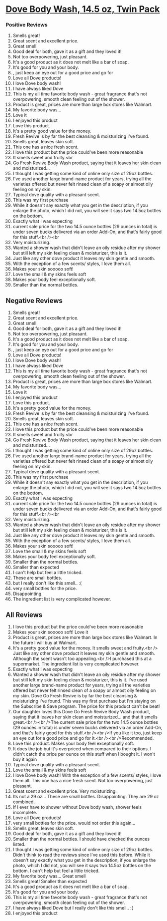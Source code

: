 # [Dove Body Wash, 14.5 oz, Twin Pack](https://products.checkmycream.com/products/Dove-Body-Wash-14.5-oz-Twin-Pack.html)

### Positive Reviews

<ol>
      <li>Smells great!</li>
      <li>Great scent and excellent price.</li>
      <li>Great smell</li>
      <li>Good deal for both, gave it as a gift and they loved it!</li>
      <li>Not too overpowering, just pleasant.</li>
      <li>It&#x27;s a good product as it does not melt like a bar of soap.</li>
      <li>It&#x27;s good for you and your body.</li>
      <li>, just keep an eye out for a good price and go for</li>
      <li>Love all Dove products!</li>
      <li>I love Dove body wash!</li>
      <li>I have always liked Dove</li>
      <li>This is my all time favorite body wash - great fragrance that&#x27;s not overpowering, smooth clean feeling out of the shower.</li>
      <li>Product is great, prices are more than large box stores like Walmart.</li>
      <li>My favorite body was...</li>
      <li>Love it</li>
      <li>I enjoyed this product</li>
      <li>Love this product.  </li>
      <li>It&#x27;s a pretty good value for the money.</li>
      <li>Fresh Revive is by far the best cleansing &amp; moisturizing I&#x27;ve found.</li>
      <li>Smells great, leaves skin soft.</li>
      <li>This one has a nice fresh scent.</li>
      <li>I love this product but the price could&#x27;ve been more reasonable</li>
      <li>It smells sweet and fruity.&lt;br</li>
      <li>Go Fresh Revive Body Wash product, saying that it leaves her skin clean and moisturized...</li>
      <li>I thought I was getting some kind of online only size of 29oz bottles.</li>
      <li>I&#x27;ve used another large brand-name product for years, trying all the varieties offered but never felt rinsed clean of a soapy or almost oily feeling on my skin.</li>
      <li>Typical dove quality with a pleasant scent.</li>
      <li>This was my first purchase</li>
      <li>While it doesn&#x27;t say exactly what you get in the description, if you enlarge the photo, which I did not, you will see it says two 14.5oz bottles on the bottom.</li>
      <li>Exactly what I was expecting</li>
      <li>current sale price for the two 14.5 ounce bottles (29 ounces in total) is under seven bucks delivered via an order Add-On, and that&#x27;s fairly good for this stuff.&lt;br /&gt;&lt;br</li>
      <li>Very moisturizing.</li>
      <li>Wanted a shower wash that didn&#x27;t leave an oily residue after my shower but still left my skin feeling clean &amp; moisturizer, this is it.</li>
      <li>Just like any other dove product it leaves my skin gentle and smooth.</li>
      <li>With the exception of a few scents/ styles, I love them all.</li>
      <li>Makes your skin sooooo soft!  </li>
      <li>Love the small &amp; my skins feels soft</li>
      <li>Makes your body feel exceptionally soft.</li>
      <li>Smaller than the normal bottles.</li>
</ol>


<h2>Negative Reviews</h2>
<ol>
<li> Smells great!</li>
<li> Great scent and excellent price.</li>
<li> Great smell</li>
<li> Good deal for both, gave it as a gift and they loved it!</li>
<li> Not too overpowering, just pleasant.</li>
<li> It&#x27;s a good product as it does not melt like a bar of soap.</li>
<li> It&#x27;s good for you and your body.</li>
<li> , just keep an eye out for a good price and go for</li>
<li> Love all Dove products!</li>
<li> I love Dove body wash!</li>
<li> I have always liked Dove</li>
<li> This is my all time favorite body wash - great fragrance that&#x27;s not overpowering, smooth clean feeling out of the shower.</li>
<li> Product is great, prices are more than large box stores like Walmart.</li>
<li> My favorite body was...</li>
<li> Love it</li>
<li> I enjoyed this product</li>
<li> Love this product.  </li>
<li> It&#x27;s a pretty good value for the money.</li>
<li> Fresh Revive is by far the best cleansing &amp; moisturizing I&#x27;ve found.</li>
<li> Smells great, leaves skin soft.</li>
<li> This one has a nice fresh scent.</li>
<li> I love this product but the price could&#x27;ve been more reasonable</li>
<li> It smells sweet and fruity.&lt;br</li>
<li> Go Fresh Revive Body Wash product, saying that it leaves her skin clean and moisturized...</li>
<li> I thought I was getting some kind of online only size of 29oz bottles.</li>
<li> I&#x27;ve used another large brand-name product for years, trying all the varieties offered but never felt rinsed clean of a soapy or almost oily feeling on my skin.</li>
<li> Typical dove quality with a pleasant scent.</li>
<li> This was my first purchase</li>
<li> While it doesn&#x27;t say exactly what you get in the description, if you enlarge the photo, which I did not, you will see it says two 14.5oz bottles on the bottom.</li>
<li> Exactly what I was expecting</li>
<li> current sale price for the two 14.5 ounce bottles (29 ounces in total) is under seven bucks delivered via an order Add-On, and that&#x27;s fairly good for this stuff.&lt;br /&gt;&lt;br</li>
<li> Very moisturizing.</li>
<li> Wanted a shower wash that didn&#x27;t leave an oily residue after my shower but still left my skin feeling clean &amp; moisturizer, this is it.</li>
<li> Just like any other dove product it leaves my skin gentle and smooth.</li>
<li> With the exception of a few scents/ styles, I love them all.</li>
<li> Makes your skin sooooo soft!  </li>
<li> Love the small &amp; my skins feels soft</li>
<li> Makes your body feel exceptionally soft.</li>
<li> Smaller than the normal bottles.</li>
<li> Smaller than expected</li>
<li> I can&#x27;t help but feel a little tricked.</li>
<li> These are small bottles.</li>
<li> but I really don&#x27;t like this smell.. :(</li>
<li> very small bottles for the price.  </li>
<li> Disappointing.</li>
<li> The ingredient list is very complicated however.</li>
</ol>

<h2>All Reviews</h2>

<ol>
    <li> I love this product but the price could&#x27;ve been more reasonable</li>
    <li> Makes your skin sooooo soft!  Love it</li>
    <li> Product is great, prices are more than large box stores like Walmart. In the future I will buy at Walmart.</li>
    <li> It&#x27;s a pretty good value for the money. It smells sweet and fruity.&lt;br /&gt; Just like any other dove product it leaves my skin gentle and smooth. Although the scent wasn&#x27;t too appealing.&lt;br /&gt;I purchased this at a supermarket. The ingredient list is very complicated however.</li>
    <li> Exactly what I was expecting</li>
    <li> Wanted a shower wash that didn&#x27;t leave an oily residue after my shower but still left my skin feeling clean &amp; moisturizer, this is it. I&#x27;ve used another large brand-name product for years, trying all the varieties offered but never felt rinsed clean of a soapy or almost oily feeling on my skin. Dove Go Fresh Revive is by far the best cleansing &amp; moisturizing I&#x27;ve found. This was my first purchase but I&#x27;m staying on the Subscribe &amp; Save program. The price for this product can&#x27;t be beat!</li>
    <li> Our daughter loves this Dove Go Fresh Revive Body Wash product, saying that it leaves her skin clean and moisturized... and that it smells great.&lt;br /&gt;&lt;br /&gt;The current sale price for the two 14.5 ounce bottles (29 ounces in total) is under seven bucks delivered via an order Add-On, and that&#x27;s fairly good for this stuff.&lt;br /&gt;&lt;br /&gt;If you like it too, just keep an eye out for a good price and go for it.&lt;br /&gt;&lt;br /&gt;Recommended.</li>
    <li> Love this product.  Makes your body feel exceptionally soft.</li>
    <li> It does the job but it&#x27;s overpriced when compared to their options.  I didn&#x27;t catch the price per ounce on this stuff when I bought it.  I won&#x27;t buy it again</li>
    <li> Typical dove quality with a pleasant scent.</li>
    <li> Love the small &amp; my skins feels soft</li>
    <li> I love Dove body wash! With the exception of a few scents/ styles, I love them all. This one has a nice fresh scent. Not too overpowering, just pleasant.</li>
    <li> Great scent and excellent price. Very moisturizing.</li>
    <li> Its not a 29 oz... These are small bottles. Disappointing. They are 29 oz combined.</li>
    <li> If I ever have to shower without Dove body wash,  shower feels incomplete.</li>
    <li> Love all Dove products!</li>
    <li> very small bottles for the price.  would not order this again...</li>
    <li> Smells great, leaves skin soft.</li>
    <li> Good deal for both, gave it as a gift and they loved it!</li>
    <li> Smaller than the normal bottles. I should have checked the  ounces listed.</li>
    <li> I thought I was getting some kind of online only size of 29oz bottles. Didn&#x27;t think to read the reviews since I&#x27;ve used this before. While it doesn&#x27;t say exactly what you get in the description, if you enlarge the photo, which I did not, you will see it says two 14.5oz bottles on the bottom. I can&#x27;t help but feel a little tricked.</li>
    <li> My favorite body was... Great smell</li>
    <li> Smells great! Smaller than expected</li>
    <li> It&#x27;s a good product as it does not melt like a bar of soap.</li>
    <li> It&#x27;s good for you and your body.</li>
    <li> This is my all time favorite body wash - great fragrance that&#x27;s not overpowering, smooth clean feeling out of the shower.</li>
    <li> I have always liked Dove but I really don&#x27;t like this smell.. :(</li>
    <li> I enjoyed this product</li>
</ol>




